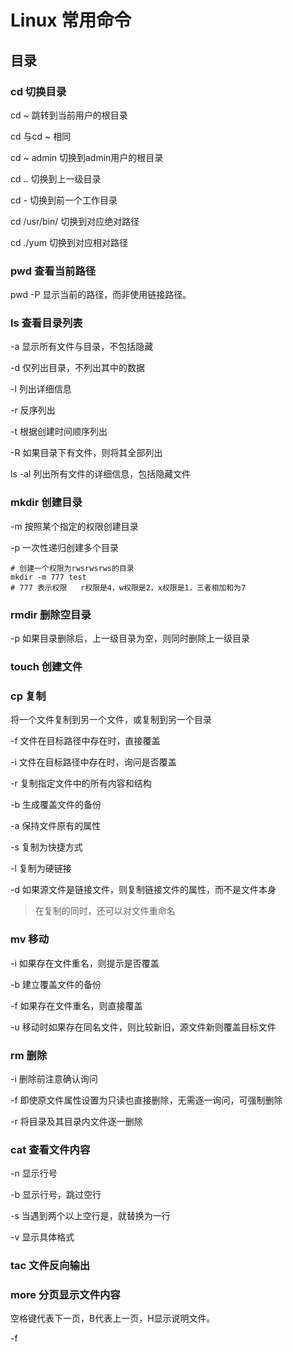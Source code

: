# Linux 常用命令

## 目录

### cd 切换目录

cd ~ 跳转到当前用户的根目录

cd 与cd ~ 相同

cd ~ admin 切换到admin用户的根目录

cd .. 切换到上一级目录

cd - 切换到前一个工作目录

cd /usr/bin/ 切换到对应绝对路径

cd ./yum 切换到对应相对路径

### pwd 查看当前路径

pwd -P 显示当前的路径，而非使用链接路径。

### ls 查看目录列表

-a 显示所有文件与目录，不包括隐藏

-d 仅列出目录，不列出其中的数据

-l 列出详细信息

-r 反序列出

-t 根据创建时间顺序列出

-R 如果目录下有文件，则将其全部列出

ls -al 列出所有文件的详细信息，包括隐藏文件

### mkdir 创建目录

-m 按照某个指定的权限创建目录

-p 一次性递归创建多个目录

~~~ shell
# 创建一个权限为rwsrwsrws的目录
mkdir -m 777 test
# 777 表示权限   r权限是4，w权限是2，x权限是1，三者相加和为7
~~~

### rmdir 删除空目录

-p 如果目录删除后，上一级目录为空，则同时删除上一级目录

### touch 创建文件 

### cp 复制

将一个文件复制到另一个文件，或复制到另一个目录

-f 文件在目标路径中存在时，直接覆盖

-i 文件在目标路径中存在时，询问是否覆盖

-r 复制指定文件中的所有内容和结构

-b 生成覆盖文件的备份

-a 保持文件原有的属性

-s 复制为快捷方式

-l 复制为硬链接

-d 如果源文件是链接文件，则复制链接文件的属性，而不是文件本身

> 在复制的同时，还可以对文件重命名

### mv 移动

-i 如果存在文件重名，则提示是否覆盖

-b 建立覆盖文件的备份

-f 如果存在文件重名，则直接覆盖

-u 移动时如果存在同名文件，则比较新旧，源文件新则覆盖目标文件

### rm 删除

-i 删除前注意确认询问

-f 即使原文件属性设置为只读也直接删除，无需逐一询问，可强制删除

-r 将目录及其目录内文件逐一删除

### cat 查看文件内容

-n 显示行号

-b 显示行号，跳过空行

-s 当遇到两个以上空行是，就替换为一行

-v 显示具体格式

### tac 文件反向输出

### more 分页显示文件内容

空格键代表下一页，B代表上一页，H显示说明文件。

-f 